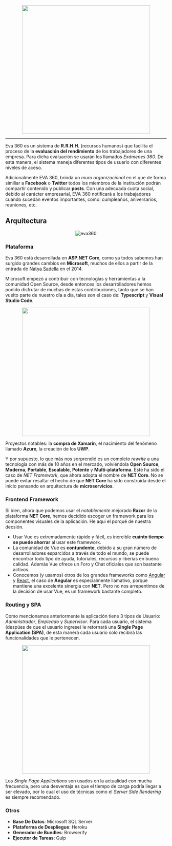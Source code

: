 <div align="center">
 <img src="https://user-images.githubusercontent.com/9372893/40866937-1fef04ea-65c6-11e8-95a5-5f5737b237df.png" width="400">
</div>

---

Eva 360 es un sistema de **R.R.H.H.** (recursos humanos) que facilita el proceso de la **evaluación del rendimiento** de los trabajadores de una empresa. Para dicha evaluación se usarán los llamados *Exámenes 360*. De esta manera, el sistema maneja diferentes tipos de usuario con diferentes niveles de aceso.

Adicionalmente EVA 360, brinda un *muro organizacional* en el que de forma similiar a **Facebook** o **Twitter** todos los miembros de la institución podrán compartir contenido y publicar **posts**.
Con una adecuada cuota social, debido al carácter empresarial, EVA 360 notificará a los trabajadores cuando sucedan eventos importantes, como: cumpleaños, aniversarios, reuniones, etc.

## Arquitectura ##

<div align="center">
 <img src="https://user-images.githubusercontent.com/9372893/28237718-d758b9ae-690b-11e7-9649-bb96bd86dfe0.png" alt="eva360">
</div>

### Plataforma ###

Eva 360 está desarrollada en **ASP.NET Core**, como ya todos sabemos han surgido grandes cambios en **Microsoft**, muchos de ellos a partir de la entrada de [Natya Sadella](https://www.pocketables.com/2014/02/official-natya-sadella-microsofts-new-ceo.html) en el 2014.

Microsoft empezó a contribuir con tecnologías y herramientas a la comunidad Open Source, desde entonces los desarrolladores hemos podido disfrutar de muchas de estas contribuciones, tanto que se han vuelto parte de nuestro día a día, tales son el caso de: **Typescript** y **Visual Studio Code**.

<div align="center">
 <img src="https://user-images.githubusercontent.com/9372893/40868739-8fd0e1f2-65d5-11e8-8fd4-4546f533a01b.jpeg" height="400">
</div>

Proyectos notables: la **compra de Xamarin**, el nacimiento del fenómeno llamado **Azure**, la creación de los **UWP**.

Y por supuesto, lo que más nos sorprendió es un completo *rewrite* a una tecnología con más de 10 años en el mercado, volviéndola **Open Source**, **Moderna**, **Portable**, **Escalable**, **Potente** y **Multi-plataforma**. Este ha sido el caso de *NET Framework*, que ahora adopta el nombre de **NET Core**. No se puede evitar resaltar el hecho de que **NET Core** ha sido construida desde el inicio pensando en arquitectura de **microservicios**.

### Frontend Framework ###

Si bien, ahora que podemos usar el *notablemente* mejorado **Razor** de la plataforma **NET Core**, hemos decidido escoger un framework para los componentes visuales de la aplicación. He aqui el porqué de nuestra decsión.

- Usar Vue es extremadamente rápido y fácil, es increible **cuánto tiempo se puede ahorrar** al usar este framework.
- La comunidad de Vue es **contundente**, debido a su gran número de desarrolladores esparcidos a través de todo el mundo, se puede encontrar todo tipo de ayuda, tutoriales, recursos y liberías en buena calidad. Además Vue ofrece un Foro y Chat oficiales que son bastante activos.
- Conocemos (y usamos) otros de los grandes frameworks como [Angular](https://angular.io/) y [React](https://reactjs.org/), el caso de **Angular** es especialmente llamativo, porque mantiene una excelente sinergia con **NET**. Pero no nos arrepentimos de la decisión de usar Vue, es un framework bastante completo.

### Routing y SPA ###

Como mencionamos anteriormente la aplicación tiene 3 tipos de Usuario: *Administrador*, *Empleado* y *Supervisor*.
Para cada usuario, el sistema (despúes de que el usuario ingrese) le retornará una **Single Page Application (SPA)**, de esta manerá cada usuario solo recibirá las funcionalidades que le pertenecen.

<div align="center">
 <img src="https://user-images.githubusercontent.com/9372893/40868971-e77af7fa-65d8-11e8-8db0-38bbf26c7604.png" height="400">
</div>

Los *Single Page Applications* son usados en la actualidad con mucha frecuencia, pero una desventaja es que el tiempo de carga podría llegar a ser elevado, por lo cual el uso de técnicas como el *Server Side Rendering* es siempre recomendado.

### Otros ###

- **Base De Datos**: Microsoft SQL Server
- **Plataforma de Despliegue**: Heroku
- **Generador de Bundles**: Browserify
- **Ejecutor de Tareas**: Gulp
